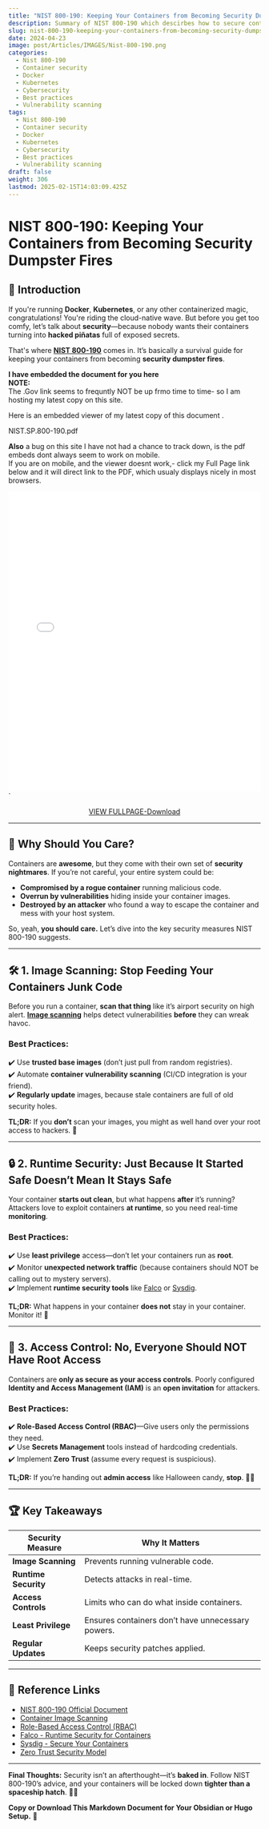 ```yaml
---
title: "NIST 800-190: Keeping Your Containers from Becoming Security Dumpster Fires"
description: Summary of NIST 800-190 which descirbes how to secure containers
slug: nist-800-190-keeping-your-containers-from-becoming-security-dumpster-fires
date: 2024-04-23
image: post/Articles/IMAGES/Nist-800-190.png
categories:
  - Nist 800-190
  - Container security
  - Docker
  - Kubernetes
  - Cybersecurity
  - Best practices
  - Vulnerability scanning
tags:
  - Nist 800-190
  - Container security
  - Docker
  - Kubernetes
  - Cybersecurity
  - Best practices
  - Vulnerability scanning
draft: false
weight: 306
lastmod: 2025-02-15T14:03:09.425Z
---
```

# NIST 800-190: Keeping Your Containers from Becoming Security Dumpster Fires

## 🚀 Introduction

If you're running **Docker**, **Kubernetes**, or any other containerized magic, congratulations! You're riding the cloud-native wave. But before you get too comfy, let’s talk about **security**—because nobody wants their containers turning into **hacked piñatas** full of exposed secrets.

That's where **[NIST 800-190](https://csrc.nist.gov/publications/detail/sp/800-190/final)** comes in. It’s basically a survival guide for keeping your containers from becoming **security dumpster fires**.

**I have embedded the document for you here**\
**NOTE:**\
The .Gov link seems to frequntly NOT be up frmo time to time- so I am hosting my latest copy on this site.

Here is an embedded viewer of my latest copy of this document .

NIST.SP.800-190.pdf

**Also** a bug on this site I have not had a chance to track down, is the pdf embeds dont always seem to work on mobile.\
If you are on mobile, and the viewer doesnt work,- click my Full Page link below and it will direct link to the PDF, which usualy displays nicely in most browsers.

<embed src="NIST.SP.800-190.pdf" type="application/pdf" width="100%" height="600px">\`

<div style="text-align: center;"> 
<a href="NIST.SP.800-190.pdf" style="text-align:center; text-decoration: underline">VIEW FULLPAGE-Download</a><br>

</div>

***

## 🛑 Why Should You Care?

Containers are **awesome**, but they come with their own set of **security nightmares**. If you’re not careful, your entire system could be:

* **Compromised by a rogue container** running malicious code.
* **Overrun by vulnerabilities** hiding inside your container images.
* **Destroyed by an attacker** who found a way to escape the container and mess with your host system.

So, yeah, **you should care.** Let’s dive into the key security measures NIST 800-190 suggests.

***

## 🛠️ 1. Image Scanning: Stop Feeding Your Containers Junk Code

Before you run a container, **scan that thing** like it’s airport security on high alert. **[Image scanning](https://en.wikipedia.org/wiki/Container_image)** helps detect vulnerabilities **before** they can wreak havoc.

### **Best Practices:**

✔️ Use **trusted base images** (don’t just pull from random registries).\
✔️ Automate **container vulnerability scanning** (CI/CD integration is your friend).\
✔️ **Regularly update** images, because stale containers are full of old security holes.

**TL;DR:** If you **don’t** scan your images, you might as well hand over your root access to hackers. 🚨

***

## 🔒 2. Runtime Security: Just Because It Started Safe Doesn’t Mean It Stays Safe

Your container **starts out clean**, but what happens **after** it’s running? Attackers love to exploit containers **at runtime**, so you need real-time **monitoring**.

### **Best Practices:**

✔️ Use **least privilege** access—don’t let your containers run as **root**.\
✔️ Monitor **unexpected network traffic** (because containers should NOT be calling out to mystery servers).\
✔️ Implement **runtime security tools** like [Falco](https://falco.org/) or [Sysdig](https://sysdig.com/).

**TL;DR:** What happens in your container **does not** stay in your container. Monitor it! 👀

***

## 🔐 3. Access Control: No, Everyone Should NOT Have Root Access

Containers are **only as secure as your access controls**. Poorly configured **Identity and Access Management (IAM)** is an **open invitation** for attackers.

### **Best Practices:**

✔️ **Role-Based Access Control (RBAC)**—Give users only the permissions they need.\
✔️ Use **Secrets Management** tools instead of hardcoding credentials.\
✔️ Implement **Zero Trust** (assume every request is suspicious).

**TL;DR:** If you’re handing out **admin access** like Halloween candy, **stop**. 🎃🚫

***

## 🏆 Key Takeaways

| **Security Measure** | **Why It Matters**                                |
| -------------------- | ------------------------------------------------- |
| **Image Scanning**   | Prevents running vulnerable code.                 |
| **Runtime Security** | Detects attacks in real-time.                     |
| **Access Controls**  | Limits who can do what inside containers.         |
| **Least Privilege**  | Ensures containers don’t have unnecessary powers. |
| **Regular Updates**  | Keeps security patches applied.                   |

***

## 🔗 Reference Links

* [NIST 800-190 Official Document](https://csrc.nist.gov/publications/detail/sp/800-190/final)
* [Container Image Scanning](https://en.wikipedia.org/wiki/Container_image)
* [Role-Based Access Control (RBAC)](https://en.wikipedia.org/wiki/Role-based_access_control)
* [Falco - Runtime Security for Containers](https://falco.org/)
* [Sysdig - Secure Your Containers](https://sysdig.com/)
* [Zero Trust Security Model](https://en.wikipedia.org/wiki/Zero_trust_security_model)

***

**Final Thoughts:** Security isn’t an afterthought—it’s **baked in**. Follow NIST 800-190’s advice, and your containers will be locked down **tighter than a spaceship hatch**. 🚀🔐

**Copy or Download This Markdown Document for Your Obsidian or Hugo Setup.** 📝
